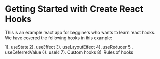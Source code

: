# Getting Started with Create React Hooks

This is an example react app for begginers who wants to learn react hooks. We have covered the following hooks in this example:

1). useState
2). useEffect
3). useLayoutEffect
4). useReducer
5). useDeferredValue
6). useId
7). Custom hooks
8). Rules of hooks



